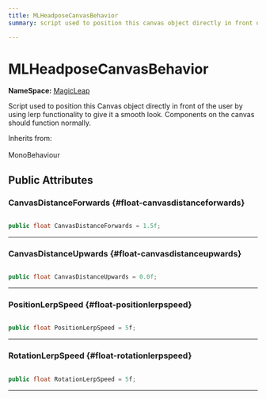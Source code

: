 ```yaml
---
title: MLHeadposeCanvasBehavior
summary: script used to position this canvas object directly in front of the user by using lerp functionality to give it a smooth look. components on the canvas should function normally. 

---
```


# MLHeadposeCanvasBehavior



**NameSpace:** 
[MagicLeap](/versioned_docs/version-02-Aug-2023/unity-api/api/UnityEngine.XR.MagicLeap/UnityEngine.XR.MagicLeap.md) 


Script used to position this Canvas object directly in front of the user by using lerp functionality to give it a smooth look. Components on the canvas should function normally.   


Inherits from: <br></br>MonoBehaviour




## Public Attributes

### CanvasDistanceForwards {#float-canvasdistanceforwards}

```csharp

public float CanvasDistanceForwards = 1.5f;

```






-----------

### CanvasDistanceUpwards {#float-canvasdistanceupwards}

```csharp

public float CanvasDistanceUpwards = 0.0f;

```






-----------

### PositionLerpSpeed {#float-positionlerpspeed}

```csharp

public float PositionLerpSpeed = 5f;

```






-----------

### RotationLerpSpeed {#float-rotationlerpspeed}

```csharp

public float RotationLerpSpeed = 5f;

```






-----------


